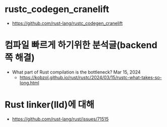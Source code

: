 # rustc_codegen_cranelift

- https://github.com/rust-lang/rustc_codegen_cranelift

# 컴파일 빠르게 하기위한 분석글(backend쪽 해결)

- What part of Rust compilation is the bottleneck? Mar 15, 2024 
  - https://kobzol.github.io/rust/rustc/2024/03/15/rustc-what-takes-so-long.html

# Rust linker(lld)에 대해

- https://github.com/rust-lang/rust/issues/71515
